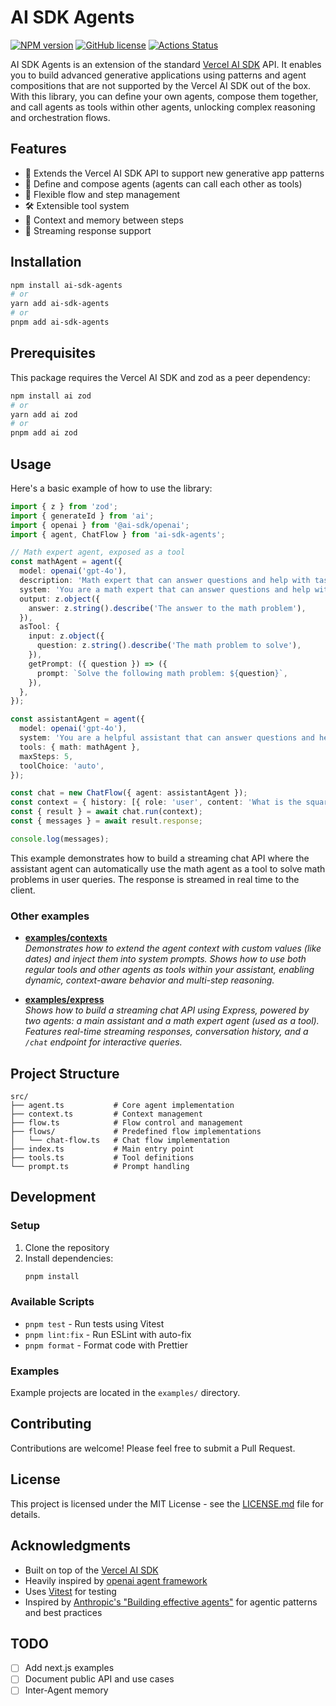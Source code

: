 # AI SDK Agents

[![NPM version](https://img.shields.io/npm/v/ai-sdk-agents.svg)](https://npmjs.org/package/ai-sdk-agents) [![GitHub license](https://img.shields.io/badge/license-MIT-blue.svg)](https://github.com/facebook/react/blob/main/LICENSE) [![Actions Status](https://github.com/sslava/ai-sdk-agents/workflows/release/badge.svg)](https://github.com/sslava/ai-sdk-agents/actions)

AI SDK Agents is an extension of the standard [Vercel AI SDK](https://sdk.vercel.ai/docs) API. It enables you to build advanced generative applications using patterns and agent compositions that are not supported by the Vercel AI SDK out of the box. With this library, you can define your own agents, compose them together, and call agents as tools within other agents, unlocking complex reasoning and orchestration flows.

## Features

- 🚀 Extends the Vercel AI SDK API to support new generative app patterns
- 🤖 Define and compose agents (agents can call each other as tools)
- 🔄 Flexible flow and step management
- 🛠️ Extensible tool system
- 📝 Context and memory between steps
- 🔄 Streaming response support

## Installation

```bash
npm install ai-sdk-agents
# or
yarn add ai-sdk-agents
# or
pnpm add ai-sdk-agents
```

## Prerequisites

This package requires the Vercel AI SDK and zod as a peer dependency:

```bash
npm install ai zod
# or
yarn add ai zod
# or
pnpm add ai zod
```

## Usage

Here's a basic example of how to use the library:

```typescript
import { z } from 'zod';
import { generateId } from 'ai';
import { openai } from '@ai-sdk/openai';
import { agent, ChatFlow } from 'ai-sdk-agents';

// Math expert agent, exposed as a tool
const mathAgent = agent({
  model: openai('gpt-4o'),
  description: 'Math expert that can answer questions and help with tasks.',
  system: 'You are a math expert that can answer questions and help with tasks.',
  output: z.object({
    answer: z.string().describe('The answer to the math problem'),
  }),
  asTool: {
    input: z.object({
      question: z.string().describe('The math problem to solve'),
    }),
    getPrompt: ({ question }) => ({
      prompt: `Solve the following math problem: ${question}`,
    }),
  },
});

const assistantAgent = agent({
  model: openai('gpt-4o'),
  system: 'You are a helpful assistant that can answer questions and help with tasks.',
  tools: { math: mathAgent },
  maxSteps: 5,
  toolChoice: 'auto',
});

const chat = new ChatFlow({ agent: assistantAgent });
const context = { history: [{ role: 'user', content: 'What is the square root of 144?' }] };
const { result } = await chat.run(context);
const { messages } = await result.response;

console.log(messages);
```

This example demonstrates how to build a streaming chat API where the assistant agent can automatically use the math agent as a tool to solve math problems in user queries. The response is streamed in real time to the client.

### Other examples

- [**examples/contexts**](examples/contexts)  
  _Demonstrates how to extend the agent context with custom values (like dates) and inject them into system prompts. Shows how to use both regular tools and other agents as tools within your assistant, enabling dynamic, context-aware behavior and multi-step reasoning._

- [**examples/express**](examples/express)  
  _Shows how to build a streaming chat API using Express, powered by two agents: a main assistant and a math expert agent (used as a tool). Features real-time streaming responses, conversation history, and a `/chat` endpoint for interactive queries._

## Project Structure

```
src/
├── agent.ts           # Core agent implementation
├── context.ts         # Context management
├── flow.ts            # Flow control and management
├── flows/             # Predefined flow implementations
│   └── chat-flow.ts   # Chat flow implementation
├── index.ts           # Main entry point
├── tools.ts           # Tool definitions
└── prompt.ts          # Prompt handling
```

## Development

### Setup

1. Clone the repository
2. Install dependencies:
   ```bash
   pnpm install
   ```

### Available Scripts

- `pnpm test` - Run tests using Vitest
- `pnpm lint:fix` - Run ESLint with auto-fix
- `pnpm format` - Format code with Prettier

### Examples

Example projects are located in the `examples/` directory.

## Contributing

Contributions are welcome! Please feel free to submit a Pull Request.

## License

This project is licensed under the MIT License - see the [LICENSE.md](LICENSE.md) file for details.

## Acknowledgments

- Built on top of the [Vercel AI SDK](https://sdk.vercel.ai/docs)
- Heavily inspired by [openai agent framework](https://github.com/openai/openai-agents-python)
- Uses [Vitest](https://vitest.dev/) for testing
- Inspired by [Anthropic's "Building effective agents"](https://www.anthropic.com/engineering/building-effective-agents) for agentic patterns and best practices

## TODO

- [ ] Add next.js examples
 - [ ] Document public API and use cases
- [ ] Inter-Agent memory

